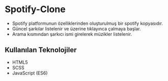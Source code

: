 <h1>Spotify-Clone</h1>

- Spotify platformunun özelliklerinden oluşturulmuş bir spotify kopyasıdır.
- Güncel şarkılar listelenir ve üzerine tıklayınca çalmaya başlar.
- Arama kısmından şarkıcı ismi girelerek müzikler listelenir.

<h2>Kullanılan Teknolojiler</h2>

- HTML5
- SCSS
- JavaScript (ES6)
